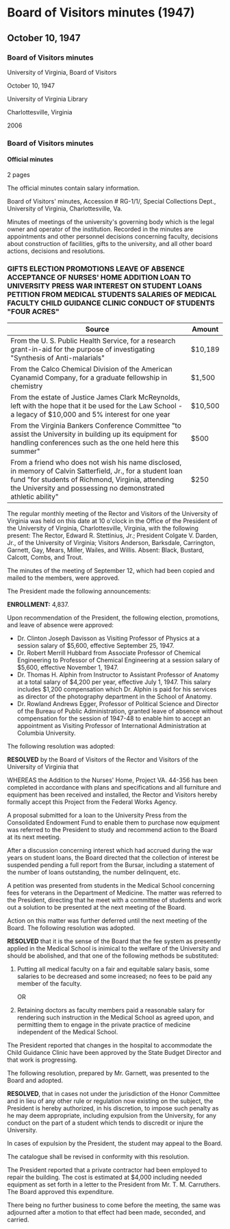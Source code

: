 <!-- llmformatted -->
# Board of Visitors minutes (1947)

## October 10, 1947

### Board of Visitors minutes

University of Virginia, Board of Visitors

October 10, 1947

University of Virginia Library

Charlottesville, Virginia

2006

### Board of Visitors minutes

#### Official minutes

2 pages

The official minutes contain salary information.

Board of Visitors' minutes, Accession # RG-1/1/, Special Collections Dept., University of Virginia, Charlottesville, Va.

Minutes of meetings of the university's governing body which is the legal owner and operator of the institution. Recorded in the minutes are appointments and other personnel decisions concerning faculty, decisions about construction of facilities, gifts to the university, and all other board actions, decisions and resolutions.

### GIFTS ELECTION PROMOTIONS LEAVE OF ABSENCE ACCEPTANCE OF NURSES' HOME ADDITION LOAN TO UNIVERSITY PRESS WAR INTEREST ON STUDENT LOANS PETITION FROM MEDICAL STUDENTS SALARIES OF MEDICAL FACULTY CHILD GUIDANCE CLINIC CONDUCT OF STUDENTS "FOUR ACRES"

| Source                                                                                                                                            | Amount   |
|---------------------------------------------------------------------------------------------------------------------------------------------------|----------|
| From the U. S. Public Health Service, for a research grant-in-aid for the purpose of investigating "Synthesis of Anti-malarials"               | $10,189  |
| From the Calco Chemical Division of the American Cyanamid Company, for a graduate fellowship in chemistry                                         | $1,500   |
| From the estate of Justice James Clark McReynolds, left with the hope that it be used for the Law School - a legacy of $10,000 and 5% interest for one year | $10,500  |
| From the Virginia Bankers Conference Committee "to assist the University in building up its equipment for handling conferences such as the one held here this summer" | $500     |
| From a friend who does not wish his name disclosed, in memory of Calvin Satterfield, Jr., for a student loan fund "for students of Richmond, Virginia, attending the University and possessing no demonstrated athletic ability" | $250     |

The regular monthly meeting of the Rector and Visitors of the University of Virginia was held on this date at 10 o'clock in the Office of the President of the University of Virginia, Charlottesville, Virginia, with the following present: The Rector, Edward R. Stettinius, Jr.; President Colgate V. Darden, Jr., of the University of Virginia; Visitors Anderson, Barksdale, Carrington, Garnett, Gay, Mears, Miller, Wailes, and Willis. Absent: Black, Bustard, Calcott, Combs, and Trout.

The minutes of the meeting of September 12, which had been copied and mailed to the members, were approved.

The President made the following announcements:

**ENROLLMENT:** 4,837.

Upon recommendation of the President, the following election, promotions, and leave of absence were approved:

* Dr. Clinton Joseph Davisson as Visiting Professor of Physics at a session salary of $5,600, effective September 25, 1947.
* Dr. Robert Merrill Hubbard from Associate Professor of Chemical Engineering to Professor of Chemical Engineering at a session salary of $5,600, effective November 1, 1947.
* Dr. Thomas H. Alphin from Instructor to Assistant Professor of Anatomy at a total salary of $4,200 per year, effective July 1, 1947. This salary includes $1,200 compensation which Dr. Alphin is paid for his services as director of the photography department in the School of Anatomy.
* Dr. Rowland Andrews Egger, Professor of Political Science and Director of the Bureau of Public Administration, granted leave of absence without compensation for the session of 1947-48 to enable him to accept an appointment as Visiting Professor of International Administration at Columbia University.

The following resolution was adopted:

**RESOLVED** by the Board of Visitors of the Rector and Visitors of the University of Virginia that

WHEREAS the Addition to the Nurses' Home, Project VA. 44-356 has been completed in accordance with plans and specifications and all furniture and equipment has been received and installed, the Rector and Visitors hereby formally accept this Project from the Federal Works Agency.

A proposal submitted for a loan to the University Press from the Consolidated Endowment Fund to enable them to purchase now equipment was referred to the President to study and recommend action to the Board at its next meeting.

After a discussion concerning interest which had accrued during the war years on student loans, the Board directed that the collection of interest be suspended pending a full report from the Bursar, including a statement of the number of loans outstanding, the number delinquent, etc.

A petition was presented from students in the Medical School concerning fees for veterans in the Department of Medicine. The matter was referred to the President, directing that he meet with a committee of students and work out a solution to be presented at the next meeting of the Board.

Action on this matter was further deferred until the next meeting of the Board. The following resolution was adopted.

**RESOLVED** that it is the sense of the Board that the fee system as presently applied in the Medical School is inimical to the welfare of the University and should be abolished, and that one of the following methods be substituted:

1. Putting all medical faculty on a fair and equitable salary basis, some salaries to be decreased and some increased; no fees to be paid any member of the faculty.

   OR

2. Retaining doctors as faculty members paid a reasonable salary for rendering such instruction in the Medical School as agreed upon, and permitting them to engage in the private practice of medicine independent of the Medical School.

The President reported that changes in the hospital to accommodate the Child Guidance Clinic have been approved by the State Budget Director and that work is progressing.

The following resolution, prepared by Mr. Garnett, was presented to the Board and adopted.

**RESOLVED**, that in cases not under the jurisdiction of the Honor Committee and in lieu of any other rule or regulation now existing on the subject, the President is hereby authorized, in his discretion, to impose such penalty as he may deem appropriate, including expulsion from the University, for any conduct on the part of a student which tends to discredit or injure the University.

In cases of expulsion by the President, the student may appeal to the Board.

The catalogue shall be revised in conformity with this resolution.

The President reported that a private contractor had been employed to repair the building. The cost is estimated at $4,000 including needed equipment as set forth in a letter to the President from Mr. T. M. Carruthers. The Board approved this expenditure.

There being no further business to come before the meeting, the same was adjourned after a motion to that effect had been made, seconded, and carried.
